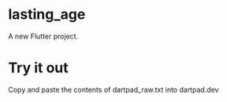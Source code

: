 # lasting_age

A new Flutter project.

# Try it out

Copy and paste the contents of dartpad_raw.txt into dartpad.dev


